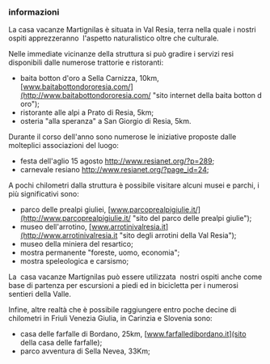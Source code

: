 ### informazioni

La casa vacanze Martignilas è situata in Val Resia, terra nella quale i nostri ospiti apprezzeranno  l'aspetto naturalistico oltre che culturale.

Nelle immediate vicinanze della struttura si può gradire i servizi resi disponibili dalle numerose trattorie e ristoranti:

* baita botton d'oro a Sella Carnizza, 10km, [www.baitabottondororesia.com/](http://www.baitabottondororesia.com/ "sito internet della baita botton d oro");
* ristorante alle alpi a Prato di Resia, 5km;
* osteria "alla speranza" a San Giorgio di Resia, 5km.

Durante il corso dell'anno sono numerose le iniziative proposte dalle molteplici associazioni del luogo:

* festa dell'aglio 15 agosto http://www.resianet.org/?p=289;
* carnevale resiano http://www.resianet.org/?page_id=24;

A pochi chilometri dalla struttura è possibile visitare alcuni musei e parchi, i più significativi sono:

* parco delle prealpi giuliei, [www.parcoprealpigiulie.it/](http://www.parcoprealpigiulie.it/ "sito del parco delle prealpi giulie");
* museo dell'arrotino, [www.arrotinivalresia.it](http://www.arrotinivalresia.it "sito degli arrotini della Val Resia");
* museo della miniera del resartico;
* mostra permanente "foreste, uomo, economia";
* mostra speleologica e carsismo;

La  casa vacanze Martignilas può essere utilizzata  nostri ospiti anche come base di partenza per escursioni a piedi ed in bicicletta per i numerosi sentieri della Valle.

Infine, altre realtà che è possibile raggiungere entro poche decine di chilometri in Friuli Venezia Giulia, in Carinzia e Slovenia sono:

* casa delle farfalle di Bordano, 25km, [www.farfalledibordano.it](sito della casa delle farfalle);
* parco avventura di Sella Nevea, 33Km;
